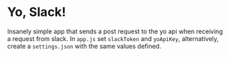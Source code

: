 Yo, Slack!
=========

Insanely simple app that sends a post request to the yo api when receiving a
request from slack. In ```app.js``` set ```slackToken``` and ```yoApiKey```,
alternatively, create a ```settings.json``` with the same values defined.
